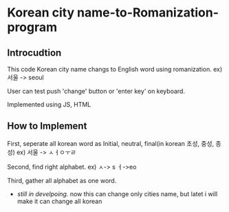 # Korean city name-to-Romanization-program

## Introcudtion
This code Korean city name changs to English word using romanization. ex)서울 -> seoul

User can test push 'change' button or 'enter key' on keyboard.

Implemented using JS, HTML  

## How to Implement
First, seperate all korean word as Initial, neutral, final(in korean 초성, 중성, 종성) ex) 서울 -> ㅅㅓㅇㅜㄹ

Second, find right alphabet. ex) ㅅ-> s ㅓ->eo       

Third, gather all alphabet as one word.

- *still in develpoing.* now this can change only cities name, but latet i will make it can change all korean
  
